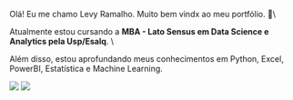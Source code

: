 

Olá! Eu me chamo Levy Ramalho. Muito bem vindx ao meu portfólio. 👋\

Atualmente estou cursando a **MBA - Lato Sensus em Data Science e Analytics pela Usp/Esalq**. \

Além disso, estou aprofundando meus conhecimentos em Python, Excel, PowerBI, Estatística e Machine Learning.

<a href = "mailto:levyramalho.dev@gmail.com"><img src="https://img.shields.io/badge/-Gmail-%23333?style=for-the-badge&logo=gmail&logoColor=white" target="_blank"></a>
<a href="https://www.linkedin.com/in/levy-ramalho-a617b0206/" target="_blank"><img src="https://img.shields.io/badge/-LinkedIn-%230077B5?style=for-the-badge&logo=linkedin&logoColor=white" target="_blank"></a> 
